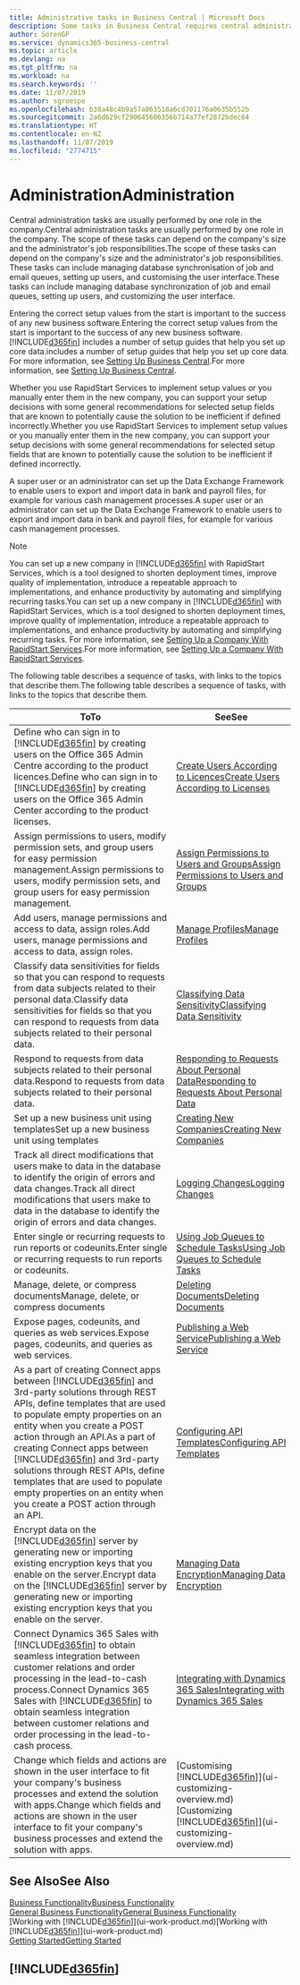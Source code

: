 ```yaml
---
title: Administrative tasks in Business Central | Microsoft Docs
description: Some tasks in Business Central requires central administration and setup. See what they are and learn what to do.
author: SorenGP
ms.service: dynamics365-business-central
ms.topic: article
ms.devlang: na
ms.tgt_pltfrm: na
ms.workload: na
ms.search.keywords: ''
ms.date: 11/07/2019
ms.author: sgroespe
ms.openlocfilehash: b38a48c4b9a57a863518a6cd701176a0635b552b
ms.sourcegitcommit: 2a6d629cf290645606356b714a77ef2872bdec64
ms.translationtype: HT
ms.contentlocale: en-NZ
ms.lasthandoff: 11/07/2019
ms.locfileid: "2774715"
---
```

# <a name="administration"></a><span data-ttu-id="caff2-104">Administration</span><span class="sxs-lookup"><span data-stu-id="caff2-104">Administration</span></span>
<span data-ttu-id="caff2-105">Central administration tasks are usually performed by one role in the company.</span><span class="sxs-lookup"><span data-stu-id="caff2-105">Central administration tasks are usually performed by one role in the company.</span></span> <span data-ttu-id="caff2-106">The scope of these tasks can depend on the company's size and the administrator's job responsibilities.</span><span class="sxs-lookup"><span data-stu-id="caff2-106">The scope of these tasks can depend on the company's size and the administrator's job responsibilities.</span></span> <span data-ttu-id="caff2-107">These tasks can include managing database synchronisation of job and email queues, setting up users, and customising the user interface.</span><span class="sxs-lookup"><span data-stu-id="caff2-107">These tasks can include managing database synchronization of job and email queues, setting up users, and customizing the user interface.</span></span>  

<span data-ttu-id="caff2-108">Entering the correct setup values from the start is important to the success of any new business software.</span><span class="sxs-lookup"><span data-stu-id="caff2-108">Entering the correct setup values from the start is important to the success of any new business software.</span></span> [!INCLUDE[d365fin](includes/d365fin_md.md)] <span data-ttu-id="caff2-109">includes a number of setup guides that help you set up core data.</span><span class="sxs-lookup"><span data-stu-id="caff2-109">includes a number of setup guides that help you set up core data.</span></span> <span data-ttu-id="caff2-110">For more information, see [Setting Up Business Central](setup.md).</span><span class="sxs-lookup"><span data-stu-id="caff2-110">For more information, see [Setting Up Business Central](setup.md).</span></span>

<span data-ttu-id="caff2-111">Whether you use RapidStart Services to implement setup values or you manually enter them in the new company, you can support your setup decisions with some general recommendations for selected setup fields that are known to potentially cause the solution to be inefficient if defined incorrectly.</span><span class="sxs-lookup"><span data-stu-id="caff2-111">Whether you use RapidStart Services to implement setup values or you manually enter them in the new company, you can support your setup decisions with some general recommendations for selected setup fields that are known to potentially cause the solution to be inefficient if defined incorrectly.</span></span>  

<span data-ttu-id="caff2-112">A super user or an administrator can set up the Data Exchange Framework to enable users to export and import data in bank and payroll files, for example for various cash management processes.</span><span class="sxs-lookup"><span data-stu-id="caff2-112">A super user or an administrator can set up the Data Exchange Framework to enable users to export and import data in bank and payroll files, for example for various cash management processes.</span></span>

> [!NOTE]
> <span data-ttu-id="caff2-113">You can set up a new company in [!INCLUDE[d365fin](includes/d365fin_md.md)] with RapidStart Services, which is a tool designed to shorten deployment times, improve quality of implementation, introduce a repeatable approach to implementations, and enhance productivity by automating and simplifying recurring tasks.</span><span class="sxs-lookup"><span data-stu-id="caff2-113">You can set up a new company in [!INCLUDE[d365fin](includes/d365fin_md.md)] with RapidStart Services, which is a tool designed to shorten deployment times, improve quality of implementation, introduce a repeatable approach to implementations, and enhance productivity by automating and simplifying recurring tasks.</span></span> <span data-ttu-id="caff2-114">For more information, see [Setting Up a Company With RapidStart Services](admin-set-up-a-company-with-rapidstart.md).</span><span class="sxs-lookup"><span data-stu-id="caff2-114">For more information, see [Setting Up a Company With RapidStart Services](admin-set-up-a-company-with-rapidstart.md).</span></span>

<span data-ttu-id="caff2-115">The following table describes a sequence of tasks, with links to the topics that describe them.</span><span class="sxs-lookup"><span data-stu-id="caff2-115">The following table describes a sequence of tasks, with links to the topics that describe them.</span></span>   

|<span data-ttu-id="caff2-116">**To**</span><span class="sxs-lookup"><span data-stu-id="caff2-116">**To**</span></span>|<span data-ttu-id="caff2-117">**See**</span><span class="sxs-lookup"><span data-stu-id="caff2-117">**See**</span></span>|  
|------------|-------------|  
|<span data-ttu-id="caff2-118">Define who can sign in to [!INCLUDE[d365fin](includes/d365fin_md.md)] by creating users on the Office 365 Admin Centre according to the product licences.</span><span class="sxs-lookup"><span data-stu-id="caff2-118">Define who can sign in to [!INCLUDE[d365fin](includes/d365fin_md.md)] by creating users on the Office 365 Admin Center according to the product licenses.</span></span>|[<span data-ttu-id="caff2-119">Create Users According to Licences</span><span class="sxs-lookup"><span data-stu-id="caff2-119">Create Users According to Licenses</span></span>](ui-how-users-permissions.md)| 
|<span data-ttu-id="caff2-120">Assign permissions to users, modify permission sets, and group users for easy permission management.</span><span class="sxs-lookup"><span data-stu-id="caff2-120">Assign permissions to users, modify permission sets, and group users for easy permission management.</span></span>|[<span data-ttu-id="caff2-121">Assign Permissions to Users and Groups</span><span class="sxs-lookup"><span data-stu-id="caff2-121">Assign Permissions to Users and Groups</span></span>](ui-how-users-permissions.md)|
|<span data-ttu-id="caff2-122">Add users, manage permissions and access to data, assign roles.</span><span class="sxs-lookup"><span data-stu-id="caff2-122">Add users, manage permissions and access to data, assign roles.</span></span>|[<span data-ttu-id="caff2-123">Manage Profiles</span><span class="sxs-lookup"><span data-stu-id="caff2-123">Manage Profiles</span></span>](admin-users-profiles-roles.md)|
|<span data-ttu-id="caff2-124">Classify data sensitivities for fields so that you can respond to requests from data subjects related to their personal data.</span><span class="sxs-lookup"><span data-stu-id="caff2-124">Classify data sensitivities for fields so that you can respond to requests from data subjects related to their personal data.</span></span>|[<span data-ttu-id="caff2-125">Classifying Data Sensitivity</span><span class="sxs-lookup"><span data-stu-id="caff2-125">Classifying Data Sensitivity</span></span>](admin-classifying-data-sensitivity.md)|
|<span data-ttu-id="caff2-126">Respond to requests from data subjects related to their personal data.</span><span class="sxs-lookup"><span data-stu-id="caff2-126">Respond to requests from data subjects related to their personal data.</span></span>|[<span data-ttu-id="caff2-127">Responding to Requests About Personal Data</span><span class="sxs-lookup"><span data-stu-id="caff2-127">Responding to Requests About Personal Data</span></span>](admin-responding-to-requests-about-personal-data.md)|
|<span data-ttu-id="caff2-128">Set up a new business unit using templates</span><span class="sxs-lookup"><span data-stu-id="caff2-128">Set up a new business unit using templates</span></span>|[<span data-ttu-id="caff2-129">Creating New Companies</span><span class="sxs-lookup"><span data-stu-id="caff2-129">Creating New Companies</span></span>](about-new-company.md)|
|<span data-ttu-id="caff2-130">Track all direct modifications that users make to data in the database to identify the origin of errors and data changes.</span><span class="sxs-lookup"><span data-stu-id="caff2-130">Track all direct modifications that users make to data in the database to identify the origin of errors and data changes.</span></span>|[<span data-ttu-id="caff2-131">Logging Changes</span><span class="sxs-lookup"><span data-stu-id="caff2-131">Logging Changes</span></span>](across-log-changes.md)|  
|<span data-ttu-id="caff2-132">Enter single or recurring requests to run reports or codeunits.</span><span class="sxs-lookup"><span data-stu-id="caff2-132">Enter single or recurring requests to run reports or codeunits.</span></span>|[<span data-ttu-id="caff2-133">Using Job Queues to Schedule Tasks</span><span class="sxs-lookup"><span data-stu-id="caff2-133">Using Job Queues to Schedule Tasks</span></span>](admin-job-queues-schedule-tasks.md)|  
|<span data-ttu-id="caff2-134">Manage, delete, or compress documents</span><span class="sxs-lookup"><span data-stu-id="caff2-134">Manage, delete, or compress documents</span></span>|[<span data-ttu-id="caff2-135">Deleting Documents</span><span class="sxs-lookup"><span data-stu-id="caff2-135">Deleting Documents</span></span>](admin-manage-documents.md)|  
|<span data-ttu-id="caff2-136">Expose pages, codeunits, and queries as web services.</span><span class="sxs-lookup"><span data-stu-id="caff2-136">Expose pages, codeunits, and queries as web services.</span></span>|[<span data-ttu-id="caff2-137">Publishing a Web Service</span><span class="sxs-lookup"><span data-stu-id="caff2-137">Publishing a Web Service</span></span>](across-how-publish-web-service.md)|
|<span data-ttu-id="caff2-138">As a part of creating Connect apps between [!INCLUDE[d365fin](includes/d365fin_md.md)] and 3rd-party solutions through REST APIs, define templates that are used to populate empty properties on an entity when you create a POST action through an API.</span><span class="sxs-lookup"><span data-stu-id="caff2-138">As a part of creating Connect apps between [!INCLUDE[d365fin](includes/d365fin_md.md)] and 3rd-party solutions through REST APIs, define templates that are used to populate empty properties on an entity when you create a POST action through an API.</span></span>|[<span data-ttu-id="caff2-139">Configuring API Templates</span><span class="sxs-lookup"><span data-stu-id="caff2-139">Configuring API Templates</span></span>](admin-configuring-api-template.md)|
|<span data-ttu-id="caff2-140">Encrypt data on the [!INCLUDE[d365fin](includes/d365fin_md.md)] server by generating new or importing existing encryption keys that you enable on the server.</span><span class="sxs-lookup"><span data-stu-id="caff2-140">Encrypt data on the [!INCLUDE[d365fin](includes/d365fin_md.md)] server by generating new or importing existing encryption keys that you enable on the server.</span></span>|[<span data-ttu-id="caff2-141">Managing Data Encryption</span><span class="sxs-lookup"><span data-stu-id="caff2-141">Managing Data Encryption</span></span>](admin-manage-data-encryption.md)|
|<span data-ttu-id="caff2-142">Connect Dynamics 365 Sales with [!INCLUDE[d365fin](includes/d365fin_md.md)] to obtain seamless integration between customer relations and order processing in the lead-to-cash process.</span><span class="sxs-lookup"><span data-stu-id="caff2-142">Connect Dynamics 365 Sales with [!INCLUDE[d365fin](includes/d365fin_md.md)] to obtain seamless integration between customer relations and order processing in the lead-to-cash process.</span></span>|[<span data-ttu-id="caff2-143">Integrating with Dynamics 365 Sales</span><span class="sxs-lookup"><span data-stu-id="caff2-143">Integrating with Dynamics 365 Sales</span></span>](admin-prepare-dynamics-365-for-sales-for-integration.md)|
|<span data-ttu-id="caff2-144">Change which fields and actions are shown in the user interface to fit your company's business processes and extend the solution with apps.</span><span class="sxs-lookup"><span data-stu-id="caff2-144">Change which fields and actions are shown in the user interface to fit your company's business processes and extend the solution with apps.</span></span>|<span data-ttu-id="caff2-145">[Customising [!INCLUDE[d365fin](includes/d365fin_md.md)]](ui-customizing-overview.md)</span><span class="sxs-lookup"><span data-stu-id="caff2-145">[Customizing [!INCLUDE[d365fin](includes/d365fin_md.md)]](ui-customizing-overview.md)</span></span>|

## <a name="see-also"></a><span data-ttu-id="caff2-146">See Also</span><span class="sxs-lookup"><span data-stu-id="caff2-146">See Also</span></span>
[<span data-ttu-id="caff2-147">Business Functionality</span><span class="sxs-lookup"><span data-stu-id="caff2-147">Business Functionality</span></span>](across-business-functionality.md)  
[<span data-ttu-id="caff2-148">General Business Functionality</span><span class="sxs-lookup"><span data-stu-id="caff2-148">General Business Functionality</span></span>](ui-across-business-areas.md)  
<span data-ttu-id="caff2-149">[Working with [!INCLUDE[d365fin](includes/d365fin_md.md)]](ui-work-product.md)</span><span class="sxs-lookup"><span data-stu-id="caff2-149">[Working with [!INCLUDE[d365fin](includes/d365fin_md.md)]](ui-work-product.md)</span></span>  
[<span data-ttu-id="caff2-150">Getting Started</span><span class="sxs-lookup"><span data-stu-id="caff2-150">Getting Started</span></span>](product-get-started.md)    

## [!INCLUDE[d365fin](includes/free_trial_md.md)]  
